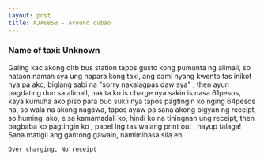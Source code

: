 ```yaml
---
layout: post
title: AJA6858 - Around cubao 
---
```


### Name of taxi: Unknown

Galing kac akong dltb bus station tapos gusto kong pumunta ng alimall, so nataon naman sya ung napara kong taxi, ang dami nyang kwento tas inikot nya pa ako, biglang sabi na "sorry nakalagpas daw sya" , then ayun pagdating dun sa alimall, nakita ko is charge nya sakin is nasa 61pesos, kaya kumuha ako piso para buo sukli nya tapos pagtingin ko nging 64pesos na, so wala na akong nagawa, tapos ayaw pa sana akong bigyan ng receipt, so humingi ako, e sa kamamadali ko, hindi ko na tiningnan ung receipt, then pagbaba ko pagtingin ko , papel lng tas walang print out , hayup talaga! Sana matigil ang gantong gawain, namimihasa sila eh 

```Over charging, No receipt```
